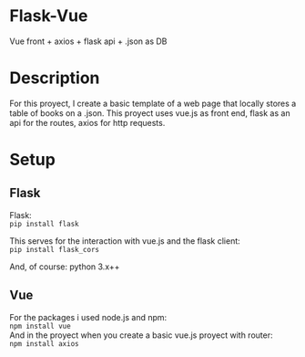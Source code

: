 # Flask-Vue
Vue front + axios + flask api + .json as DB

# Description
For this proyect, I create a basic template of a web page that locally stores a table of books on a .json. This proyect uses vue.js as front end, flask as an api for the routes, axios for http requests.

# Setup
## Flask
Flask:<br>
`pip install flask`<br>

This serves for the interaction with vue.js and the flask client:<br>
`pip install flask_cors`<br> 

And, of course: python 3.x++

## Vue
For  the packages i used node.js and npm:<br>
`npm install vue`<br>
And in the proyect when you create a basic  vue.js proyect with router:<br>
`npm install axios`<br>
